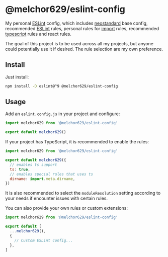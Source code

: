 # @melchor629/eslint-config

My personal [ESLint](https://eslint.org/) config, which includes [neostandard](https://github.com/neostandard/neostandard) base config, recommended [ESLint](https://eslint.org/docs/latest/rules/) rules, personal rules for [import](https://github.com/import-js/eslint-plugin-import?tab=readme-ov-file#rules) rules, recommended [typescript](https://typescript-eslint.io/users/configs#recommended-configurations) rules and react rules.

The goal of this project is to be used across all my projects, but anyone could potentially use it if desired. The rule selection are my own preference.

## Install

Just install:

```sh
npm install -D eslint@^9 @melchor629/eslint-config
```

## Usage

Add an `eslint.config.js` in your project and configure:

```js
import melchor629 from '@melchor629/eslint-config'

export default melchor629()
```

If your project has TypeScript, it is recommended to enable the rules:

```js
import melchor629 from '@melchor629/eslint-config'

export default melchor629({
  // enables ts support
  ts: true,
  // enables special rules that uses ts
  dirname: import.meta.dirname,
})
```

It is also recommended to select the `moduleResolution` setting according to your needs if encounter issues with certain rules.

You can also provide your own rules or custom extensions:

```js
import melchor629 from '@melchor629/eslint-config'

export default [
  ...melchor629(),
  {
    // Custom ESLint config...
  },
]
```
